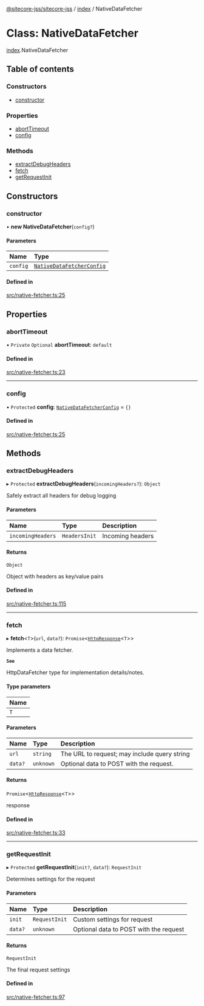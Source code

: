 [@sitecore-jss/sitecore-jss](../README.md) / [index](../modules/index.md) / NativeDataFetcher

# Class: NativeDataFetcher

[index](../modules/index.md).NativeDataFetcher

## Table of contents

### Constructors

- [constructor](index.NativeDataFetcher.md#constructor)

### Properties

- [abortTimeout](index.NativeDataFetcher.md#aborttimeout)
- [config](index.NativeDataFetcher.md#config)

### Methods

- [extractDebugHeaders](index.NativeDataFetcher.md#extractdebugheaders)
- [fetch](index.NativeDataFetcher.md#fetch)
- [getRequestInit](index.NativeDataFetcher.md#getrequestinit)

## Constructors

### constructor

• **new NativeDataFetcher**(`config?`)

#### Parameters

| Name | Type |
| :------ | :------ |
| `config` | [`NativeDataFetcherConfig`](../modules/index.md#nativedatafetcherconfig) |

#### Defined in

[src/native-fetcher.ts:25](https://github.com/Sitecore/jss/blob/73375ef4e/packages/sitecore-jss/src/native-fetcher.ts#L25)

## Properties

### abortTimeout

• `Private` `Optional` **abortTimeout**: `default`

#### Defined in

[src/native-fetcher.ts:23](https://github.com/Sitecore/jss/blob/73375ef4e/packages/sitecore-jss/src/native-fetcher.ts#L23)

___

### config

• `Protected` **config**: [`NativeDataFetcherConfig`](../modules/index.md#nativedatafetcherconfig) = `{}`

#### Defined in

[src/native-fetcher.ts:25](https://github.com/Sitecore/jss/blob/73375ef4e/packages/sitecore-jss/src/native-fetcher.ts#L25)

## Methods

### extractDebugHeaders

▸ `Protected` **extractDebugHeaders**(`incomingHeaders?`): `Object`

Safely extract all headers for debug logging

#### Parameters

| Name | Type | Description |
| :------ | :------ | :------ |
| `incomingHeaders` | `HeadersInit` | Incoming headers |

#### Returns

`Object`

Object with headers as key/value pairs

#### Defined in

[src/native-fetcher.ts:115](https://github.com/Sitecore/jss/blob/73375ef4e/packages/sitecore-jss/src/native-fetcher.ts#L115)

___

### fetch

▸ **fetch**<`T`\>(`url`, `data?`): `Promise`<[`HttpResponse`](../interfaces/index.HttpResponse.md)<`T`\>\>

Implements a data fetcher.

**`See`**

HttpDataFetcher<T> type for implementation details/notes.

#### Type parameters

| Name |
| :------ |
| `T` |

#### Parameters

| Name | Type | Description |
| :------ | :------ | :------ |
| `url` | `string` | The URL to request; may include query string |
| `data?` | `unknown` | Optional data to POST with the request. |

#### Returns

`Promise`<[`HttpResponse`](../interfaces/index.HttpResponse.md)<`T`\>\>

response

#### Defined in

[src/native-fetcher.ts:33](https://github.com/Sitecore/jss/blob/73375ef4e/packages/sitecore-jss/src/native-fetcher.ts#L33)

___

### getRequestInit

▸ `Protected` **getRequestInit**(`init?`, `data?`): `RequestInit`

Determines settings for the request

#### Parameters

| Name | Type | Description |
| :------ | :------ | :------ |
| `init` | `RequestInit` | Custom settings for request |
| `data?` | `unknown` | Optional data to POST with the request |

#### Returns

`RequestInit`

The final request settings

#### Defined in

[src/native-fetcher.ts:97](https://github.com/Sitecore/jss/blob/73375ef4e/packages/sitecore-jss/src/native-fetcher.ts#L97)
